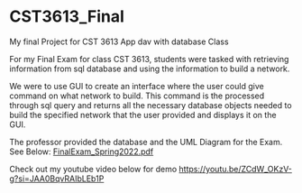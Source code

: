 # CST3613_Final
My final Project for CST 3613 App dav with database Class

For my Final Exam for class CST 3613, students were tasked with retrieving information from sql database and using the information to build a network. 

We were to use GUI to create an interface where the user could give command on what network to build. This command is the processed through sql query and returns all the necessary database objects needed to build the specified network that the user provided and displays it on the GUI.

The professor provided the database and the UML Diagram for the Exam. See Below:
[FinalExam_Spring2022.pdf](https://github.com/sametj/CST3613_Final/files/12887406/FinalExam_Spring2022.pdf)

Check out my youtube video below for demo
https://youtu.be/ZCdW_OKzV-g?si=JAA0BqvRAIbLEb1P

 


 


